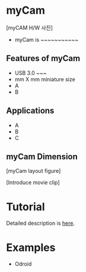# myCam

[myCAM H/W 사진]
* myCam is ~~~~~~~~~~~

## Features of myCam
* USB 3.0 ~~~
* mm X mm miniature size
* A
* B

## Applications
* A
* B
* C
 
## myCam Dimension
[myCam layout figure]

[Introduce movie clip]

# Tutorial
Detailed description is [here](tutorial).

# Examples
* Odroid
